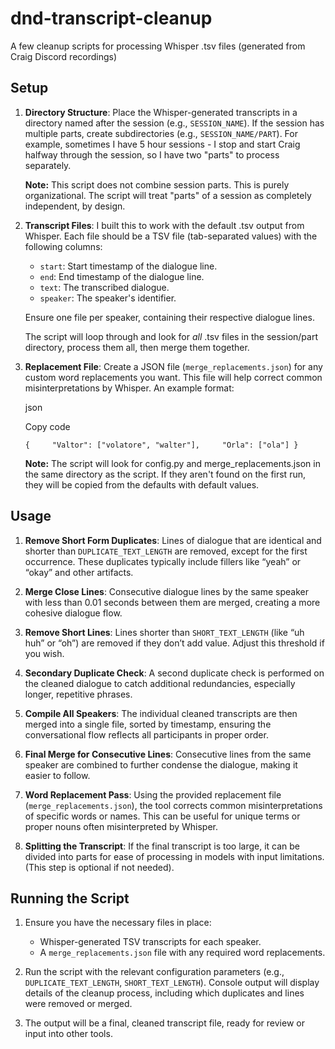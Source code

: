 # dnd-transcript-cleanup
A few cleanup scripts for processing Whisper .tsv files (generated from Craig Discord recordings)

## Setup

1. **Directory Structure**: Place the Whisper-generated transcripts in a directory named after the session (e.g., `SESSION_NAME`). If the session has multiple parts, create subdirectories (e.g., `SESSION_NAME/PART`). For example, sometimes I have 5 hour sessions - I stop and start Craig halfway through the session, so I have two "parts" to process separately.

    **Note:** This script does not combine session parts. This is purely organizational. The script will treat "parts" of a session as completely independent, by design.
    
2. **Transcript Files**: I built this to work with the default .tsv output from Whisper. Each file should be a TSV file (tab-separated values) with the following columns:
    
    - `start`: Start timestamp of the dialogue line.
    - `end`: End timestamp of the dialogue line.
    - `text`: The transcribed dialogue.
    - `speaker`: The speaker's identifier.
    
    Ensure one file per speaker, containing their respective dialogue lines.

    The script will loop through and look for *all* .tsv files in the session/part directory, process them all, then merge them together.
    
3. **Replacement File**: Create a JSON file (`merge_replacements.json`) for any custom word replacements you want. This file will help correct common misinterpretations by Whisper. An example format:
    
    json
    
    Copy code
    
    `{     "Valtor": ["volatore", "walter"],     "Orla": ["ola"] }`
    
    **Note:** The script will look for config.py and merge_replacements.json in the same directory as the script. If they aren't found on the first run, they will be copied from the defaults with default values.

## Usage

1. **Remove Short Form Duplicates**: Lines of dialogue that are identical and shorter than `DUPLICATE_TEXT_LENGTH` are removed, except for the first occurrence. These duplicates typically include fillers like “yeah” or “okay” and other artifacts.
    
2. **Merge Close Lines**: Consecutive dialogue lines by the same speaker with less than 0.01 seconds between them are merged, creating a more cohesive dialogue flow.
    
3. **Remove Short Lines**: Lines shorter than `SHORT_TEXT_LENGTH` (like “uh huh” or “oh”) are removed if they don’t add value. Adjust this threshold if you wish.
    
4. **Secondary Duplicate Check**: A second duplicate check is performed on the cleaned dialogue to catch additional redundancies, especially longer, repetitive phrases.
    
5. **Compile All Speakers**: The individual cleaned transcripts are then merged into a single file, sorted by timestamp, ensuring the conversational flow reflects all participants in proper order.
    
6. **Final Merge for Consecutive Lines**: Consecutive lines from the same speaker are combined to further condense the dialogue, making it easier to follow.
    
7. **Word Replacement Pass**: Using the provided replacement file (`merge_replacements.json`), the tool corrects common misinterpretations of specific words or names. This can be useful for unique terms or proper nouns often misinterpreted by Whisper.
    
8. **Splitting the Transcript**: If the final transcript is too large, it can be divided into parts for ease of processing in models with input limitations. (This step is optional if not needed).
    

## Running the Script

1. Ensure you have the necessary files in place:
    
    - Whisper-generated TSV transcripts for each speaker.
    - A `merge_replacements.json` file with any required word replacements.
2. Run the script with the relevant configuration parameters (e.g., `DUPLICATE_TEXT_LENGTH`, `SHORT_TEXT_LENGTH`). Console output will display details of the cleanup process, including which duplicates and lines were removed or merged.
    
3. The output will be a final, cleaned transcript file, ready for review or input into other tools.
